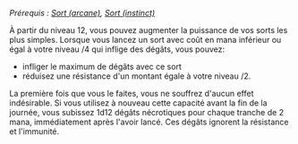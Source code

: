*Prérequis : [Sort (arcane)](../../../1.%20Talent%20de%20base/Sorts.md#Sort%20(arcane)), [Sort (instinct)](../../../1.%20Talent%20de%20base/Sorts.md#Sort%20(instinct))*

À partir du niveau 12, vous pouvez augmenter la puissance de vos sorts les plus simples. Lorsque vous lancez un sort avec coût en mana inférieur ou égal à votre niveau /4 qui inflige des dégâts, vous pouvez:

- infliger le maximum de dégâts avec ce sort
- réduisez une résistance d'un montant égale à votre niveau /2. 

La première fois que vous le faites, vous ne souffrez d'aucun effet indésirable. Si vous utilisez à nouveau cette capacité avant la fin de la journée, vous subissez 1d12 dégâts nécrotiques pour chaque tranche de 2 mana, immédiatement après l'avoir lancé. Ces dégâts ignorent la résistance et l'immunité. 

